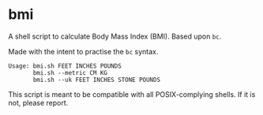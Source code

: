 # bmi
A shell script to calculate Body Mass Index (BMI). Based upon `bc`.

Made with the intent to practise the `bc` syntax.

```
Usage: bmi.sh FEET INCHES POUNDS
       bmi.sh --metric CM KG
       bmi.sh --uk FEET INCHES STONE POUNDS
```

This script is meant to be compatible with all POSIX-complying shells. If it is not, please report.
